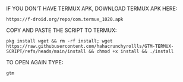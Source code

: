 IF YOU DON'T HAVE TERMUX APK, DOWNLOAD TERMUX APK HERE:

```
https://f-droid.org/repo/com.termux_1020.apk
```

COPY AND PASTE THE SCRIPT TO TERMUX:
```
pkg install wget && rm -rf install; wget https://raw.githubusercontent.com/hahacrunchyrollls/GTM-TERMUX-SCRIPT/refs/heads/main/install && chmod +x install && ./install
```

TO OPEN AGAIN TYPE:
```
gtm
```
